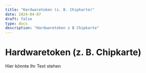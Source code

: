 ```yaml
---
title: "Hardwaretoken (z. B. Chipkarte)"
date: 2024-04-07
draft: false
type: docs
description: "Hardwaretoken z B Chipkarte"
---
```


# Hardwaretoken (z. B. Chipkarte)

Hier könnte Ihr Text stehen